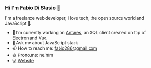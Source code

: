 ### Hi I'm Fabio Di Stasio 👋

I'm a freelance web developer, i love tech, the open source world and JavaScript 💛. 

- 🔭 I’m currently working on [Antares](https://github.com/EStarium/antares), an SQL client created on top of Electron and Vue.
- 💬 Ask me about JavaScript stack
- 📫 How to reach me: fabio286@gmail.com
- 😄 Pronouns: he/him
- 💻 [Website](https://fabiodistasio.it)

<!--
**Fabio286/Fabio286** is a ✨ _special_ ✨ repository because its `README.md` (this file) appears on your GitHub profile.

Here are some ideas to get you started:

- 🔭 I’m currently working on ...
- 🌱 I’m currently learning ...
- 👯 I’m looking to collaborate on ...
- 🤔 I’m looking for help with ...
- 💬 Ask me about ...
- 📫 How to reach me: ...
- 😄 Pronouns: ...
- ⚡ Fun fact: ...
-->
